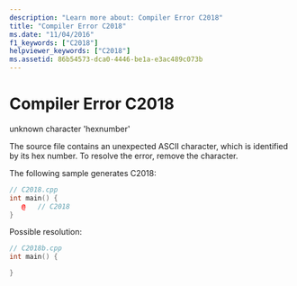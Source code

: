 ```yaml
---
description: "Learn more about: Compiler Error C2018"
title: "Compiler Error C2018"
ms.date: "11/04/2016"
f1_keywords: ["C2018"]
helpviewer_keywords: ["C2018"]
ms.assetid: 86b54573-dca0-4446-be1a-e3ac489c073b
---
```

# Compiler Error C2018

unknown character 'hexnumber'

The source file contains an unexpected ASCII character, which is identified by its hex number. To resolve the error, remove the character.

The following sample generates C2018:

```cpp
// C2018.cpp
int main() {
   @   // C2018
}
```

Possible resolution:

```cpp
// C2018b.cpp
int main() {

}
```
